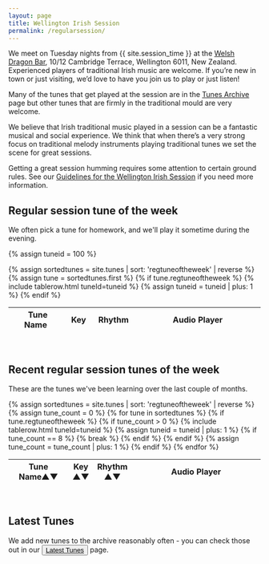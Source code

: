 ```yaml
---
layout: page
title: Wellington Irish Session
permalink: /regularsession/
---
```

We meet on Tuesday nights from {{ site.session_time }} at the <a href="/dragon/">Welsh Dragon Bar</a>, 10/12 Cambridge Terrace, Wellington 6011, New Zealand. Experienced players of traditional Irish music are welcome. If you’re new in town or just visiting, we’d love to have you join us to play or just listen!

Many of the tunes that get played at the session are in the <a href="/tunes_archive/">Tunes Archive</a> page but other tunes that are firmly in the traditional mould are very welcome.

We believe that Irish traditional music played in a session can be a fantastic musical and social experience. We think that when there’s a very strong focus on traditional melody instruments playing traditional tunes we set the scene for great sessions.

Getting a great session humming requires some attention to certain ground rules. See our <a href="/regularguidelines/">Guidelines for the Wellington Irish Session</a> if you need more information.

Regular session tune of the week
--------

We often pick a tune for homework, and we'll play it sometime during the evening.

<div id="audioPlayer"></div>
<div id="abc-textareas"></div>
<script>
var textAreas = document.getElementById("abc-textareas");
</script>

{% assign tuneid = 100 %}

<div style="overflow-x:auto;">
<table style="width:100%" id="regtuneoftheweek" class="tablesorter">
<thead>
    <tr>
    <th style="width:25%;">&nbsp;Tune Name&nbsp;</th>
    <th style="width:6%;">&nbsp;Key&nbsp;</th>
    <th style="width:9%;">&nbsp;Rhythm&nbsp;</th>
    <th style="width:60%;">Audio Player</th>
    </tr>
</thead>
<tbody>
  {% assign sortedtunes = site.tunes | sort: 'regtuneoftheweek' | reverse %}
  {% assign tune = sortedtunes.first %}
  {% if tune.regtuneoftheweek %}
{% include tablerow.html tuneId=tuneid %}
    {% assign tuneid = tuneid | plus: 1 %}
  {% endif %}
</tbody>
</table>
</div>
<br />

Recent regular session tunes of the week
--------

These are the tunes we've been learning over the last couple of months.

<div style="overflow-x:auto;">
<table style="width:100%" id="oldregtunesoftheweek" class="tablesorter">
<thead>
    <tr>
    <th style="width:25%;">Tune Name&#x25B2;&#x25BC;</th>
    <th style="width:6%;">Key<br />&#x25B2;&#x25BC;</th>
    <th style="width:9%;">Rhythm<br />&#x25B2;&#x25BC;</th>
    <th style="width:60%;">Audio Player</th>
    </tr>
</thead>
<tbody>
  {% assign sortedtunes = site.tunes | sort: 'regtuneoftheweek' | reverse %}
  {% assign tune_count = 0 %}
  {% for tune in sortedtunes %}
    {% if tune.regtuneoftheweek %}
      {% if tune_count > 0 %}
{% include tablerow.html tuneId=tuneid %}
        {% assign tuneid = tuneid | plus: 1 %}
        {% if tune_count == 8 %}
          {% break %}
        {% endif %}
      {% endif %}
      {% assign tune_count = tune_count | plus: 1 %}
    {% endif %}
  {% endfor %}
</tbody>
</table>
</div>
<br />

Latest Tunes
------------

We add new tunes to the archive reasonably often - you can check those out in our <a href="/latest/"><button class="filterButton" style="display: inline;"> Latest Tunes</button></a> page.

<script>
$(document).ready(function() {
    audioPlayer.innerHTML = createAudioPlayer();

    /* turn off sorting on last column */
    $("#oldregtunesoftheweek").tablesorter({headers: { 3:{sorter: false}}});

});
</script>

